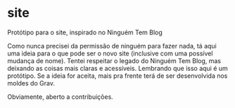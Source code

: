 # site
Protótipo para o site, inspirado no Ninguém Tem Blog

Como nunca precisei da permissão de ninguém para fazer nada, tá aqui uma ideia para o que pode ser o novo site (inclusive com uma possível mudança de nome). Tentei respeitar o legado do Ninguém Tem Blog, mas deixando as coisas mais claras e acessíveis. Lembrando que isso aqui é um protótipo. Se a ideia for aceita, mais pra frente terá de ser desenvolvida nos moldes do Grav.

Obviamente, aberto a contribuições.
